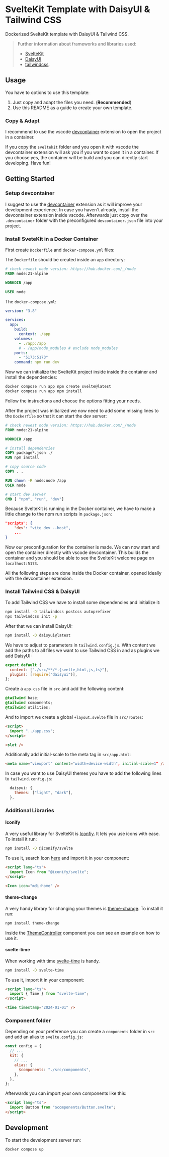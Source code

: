 # SvelteKit Template with DaisyUI & Tailwind CSS

Dockerized SvelteKit template with DaisyUI & Tailwind CSS.

> Further information about frameworks and libraries used:
>
> - [SvelteKit](https://kit.svelte.dev/)
> - [DaisyUI](https://daisyui.com/)
> - [tailwindcss](https://tailwindcss.com/).

## Usage

You have to options to use this template:

1. Just copy and adapt the files you need. (**Recommended**)
2. Use this README as a guide to create your own template.

### Copy & Adapt

I recommend to use the vscode [devcontainer](https://marketplace.visualstudio.com/items?itemName=ms-vscode-remote.remote-containers) extension to open the project in a container.

If you copy the `sveltekit` folder and you open it with vscode the devcontainer extension will ask you if you want to open it in a container. If you choose yes, the container will be build and you can directly start developing. Have fun!

## Getting Started

### Setup devcontainer

I suggest to use the [devcontainer](https://marketplace.visualstudio.com/items?itemName=ms-vscode-remote.remote-containers) extension as it will improve your development experience.
In case you haven't already, install the devcontainer extension inside vscode.
Afterwards just copy over the `.devcontainer` folder with the preconfigured `devcontainer.json` file into your project.

### Install SveteKit in a Docker Container

First create `Dockerfile` and `docker-compose.yml` files:

The `Dockerfile` should be created inside an `app` directory:

```Dockerfile
# check newest node version: https://hub.docker.com/_/node
FROM node:21-alpine

WORKDIR /app

USER node
```

The `docker-compose.yml`:

```yaml
version: "3.8"

services:
  app:
    build:
      context: ./app
    volumes:
      - ./app:/app
      # - /app/node_modules # exclude node_modules
    ports:
      - "5173:5173"
    command: npm run dev
```

Now we can initialize the SvelteKit project inside inside the container and install the dependencies:

```bash
docker compose run app npm create svelte@latest
docker compose run app npm install
```

Follow the instructions and choose the options fitting your needs.

After the project was initialized we now need to add some missing lines to the `Dockerfile` so that it can start the dev server:

```Dockerfile
# check newest node version: https://hub.docker.com/_/node
FROM node:21-alpine

WORKDIR /app

# install dependencies
COPY package*.json ./
RUN npm install

# copy source code
COPY . .

RUN chown -R node:node /app
USER node

# start dev server
CMD [ "npm", "run", "dev"]
```

Because SvelteKit is running in the Docker container, we have to make a little change to the npm run scripts in `package.json`:

```json
"scripts": {
    "dev": "vite dev --host",
    ...
}
```

Now our preconfiguration for the container is made. We can now start and open the container directly with vscode devcontainer. This builds the container and you should be able to see the SvelteKit welcome page on `localhost:5173`.

All the following steps are done inside the Docker container, opened ideally with the devcontainer extension.

### Install Tailwind CSS & DaisyUI

To add Tailwind CSS we have to install some dependencies and initialize it:

```bash
npm install -D tailwindcss postcss autoprefixer
npx tailwindcss init -p
```

After that we can install DaisyUI:

```bash
npm install -D daisyui@latest
```

We have to adjust to parameters in `tailwind.config.js`. With content we add the paths to all files we want to use Tailwind CSS in and as plugins we add DaisyUI:

```js
export default {
  content: ["./src/**/*.{svelte,html,js,ts}"],
  plugins: [require("daisyui")],
};
```

Create a `app.css` file in `src` and add the following content:

```css
@tailwind base;
@tailwind components;
@tailwind utilities;
```

And to import we create a global `+layout.svelte` file in `src/routes`:

```html
<script>
  import "../app.css";
</script>

<slot />
```

Additionally add initial-scale to the meta tag in `src/app.html`:

```html
<meta name="viewport" content="width=device-width", initial-scale=1" />
```

In case you want to use DaisyUI themes you have to add the following lines to `tailwind.config.js`:

```js
  daisyui: {
    themes: ["light", "dark"],
  },
```

### Additional Libraries

#### Iconify

A very useful library for SvelteKit is [Iconfiy](https://iconify.design/docs/icon-components/svelte/). It lets you use icons with ease. To install it run:

```bash
npm install -D @iconify/svelte
```

To use it, search Icon [here](https://icon-sets.iconify.design/) and import it in your component:

```html
<script lang="ts">
  import Icon from "@iconify/svelte";
</script>

<Icon icon="mdi:home" />
```

#### theme-change

A very handy library for changing your themes is [theme-change](https://github.com/saadeghi/theme-change). To install it run:

```bash
npm install theme-change
```

Inside the [ThemeController](./app/src/components/ThemeController.svelte) component you can see an example on how to use it.

#### svelte-time

When working with time [svelte-time](https://www.npmjs.com/package/svelte-time) is handy.

```bash
npm install -D svelte-time
```

To use it, import it in your component:

```html
<script lang="ts">
  import { Time } from "svelte-time";
</script>

<time timestamp="2024-01-01" />
```

### Component folder

Depending on your preference you can create a `components` folder in `src` and add an alias to `svelte.config.js`:

```js
const config = {
  // ...
  kit: {
    // ...
    alias: {
      $components: "./src/components",
    },
  },
};
```

Afterwards you can import your own components like this:

```html
<script lang="ts">
  import Button from "$components/Button.svelte";
</script>
```

## Development

To start the development server run:

```bash
docker compose up
```
